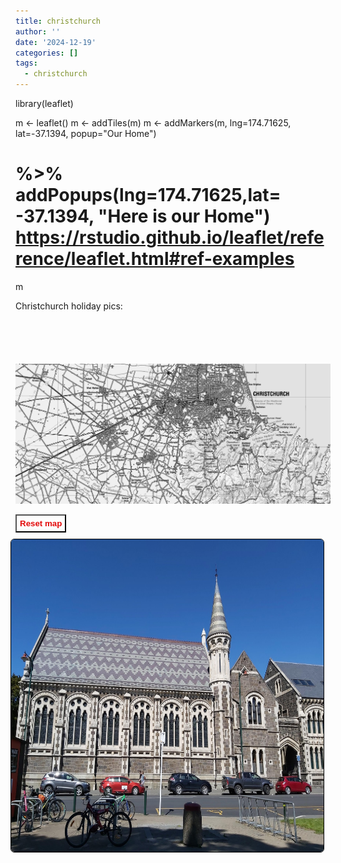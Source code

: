```yaml
---
title: christchurch
author: ''
date: '2024-12-19'
categories: []
tags:
  - christchurch
---
```


library(leaflet)

<link rel="stylesheet" href="styles.css" />

m <- leaflet()
m <- addTiles(m)
m <- addMarkers(m, lng=174.71625, lat=-37.1394, popup="Our Home") 
# %>% addPopups(lng=174.71625,lat= -37.1394, "Here is our Home")  https://rstudio.github.io/leaflet/reference/leaflet.html#ref-examples
m



<body>

<style>

#button {
   position: relative;
   float: left;
   font-weight: bold;
   margin: margin: 0px 0px 0px 0px;
   padding:5px 5px;
   color: #e30b0b;
   background-color: transparent;
   border-width: 1;
        }
        
#button:hover {
        cursor: pointer;
        background: #1e1d25;
      }
      
      
      
</style>



<p>
Christchurch holiday pics:
</p>

<div class="container"
style="text-align: center;"><img style="text-align: center;
                margin-top: 5em;" src="images/ChristchurchTOPO5.png" width="1300" max-height: 800px; onclick="enlargeImg()"id="img1" />
 


<button id="button" onclick="resetImg()">Reset map</button>
</div>

<br>

<center>
<img style="float: right; margin: 10px 10px 15px 15px;border-radius: 6px;border: 1.0px solid black;" src="images/chch.jpg" width="500" height="500"/>

</center>

<script>
img = document.getElementById("img1");
      
        function enlargeImg() {
            img.style.transform = "scale(1.5)";
            img.style.transition = "transform 0.25s ease";
        }
      
        // Function to reset image size
        function resetImg() {
            img.style.transform = "scale(1)";
            img.style.transition = "transform 0.25s ease";
        }


</script>


</body>

</html>


